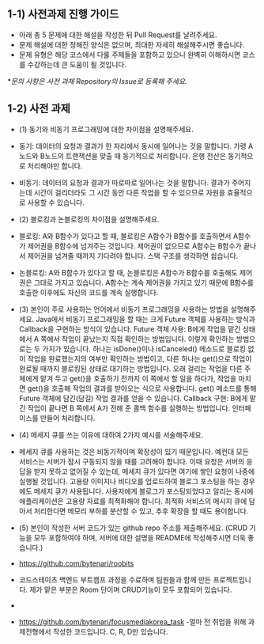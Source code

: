 ## 1-1) 사전과제 진행 가이드

- 아래 총 5 문제에 대한 해설을 작성한 뒤 Pull Request를 날려주세요.
- 문제 해설에 대한 정해진 양식은 없으며, 최대한 자세히 해설해주시면 좋습니다.
- 문제 유형은 해당 코스에서 다룰 주제들을 포함하고 있으니 완벽히 이해하시면 코스를 수강하는데 큰 도움이 될 것입니다.

**문의 사항은 사전 과제 Repository의 Issue로 등록해 주세요.*
  


## 1-2) 사전 과제

- (1) 동기와 비동기 프로그래밍에 대한 차이점을 설명해주세요.
- 동기: 데이터의 요청과 결과가 한 자리에서 동시에 일어나는 것을 말합니다. 가령 A노드와 B노드의 트랜잭션을 맞출 때 동기적으로 처리합니다. 은행 전산은 동기적으로 처리해야만 합니다. 
- 비동기: 데이터의 요청과 결과가 따로따로 일어나는 것을 말합니다. 결과가 주어지는데 시간이 걸리더라도 그 시간 동안 다른 작업을 할 수 있으므로 자원을 효율적으로 사용할 수 있습니다.

- (2) 블로킹과 논블로킹의 차이점을 설명해주세요.
- 블로킹: A와 B함수가 있다고 할 때, 블로킹은 A함수가 B함수를 호출하면서 A함수가 제어권을 B함수에 넘겨주는 것입니다. 제어권이 없으므로 A함수는 B함수가 끝나서 제어권을 넘겨줄 때까지 기다려야 합니다. 스택 구조를 생각하면 쉽습니다. 
- 논블로킹: A와 B함수가 있다고 할 때, 논블로킹은 A함수가 B함수를 호출해도 제어권은 그대로 가지고 있습니다. A함수는 계속 제어권을 가지고 있기 때문에 B함수를 호출한 이후에도 자신의 코드를 계속 실행합니다.

- (3) 본인이 주로 사용하는 언어에서 비동기 프로그래밍을 사용하는 방법을 설명해주세요.
Java에서 비동기 프로그래밍을 할 때는 크게 Future 객체를 사용하는 방식과 Callback을 구현하는 방식이 있습니다. 
Future 객체 사용: B에게 작업을 맡긴 상태에서 A 쪽에서 작업이 끝났는지 직접 확인하는 방법입니다. 이렇게 확인하는 방법으로는 두 가지가 있습니다. 하나는 isDone()이나 isCanceled() 메소드로 블로킹 없이 작업을 완료했는지의 여부만 확인하는 방법이고, 다른 하나는 get()으로 작업이 완료될 때까지 블로킹된 상태로 대기하는 방법입니다. 오래 걸리는 작업을 다른 주체에게 맡겨 두고 get()을 호출하기 전까지 이 쪽에서 할 일을 하다가, 작업을 마치면 get()을 호출해 작업의 결과를 받아오는 식으로 사용합니다. get() 메소드를 통해 Future 객체에 담긴(담길) 작업 결과를 얻을 수 있습니다.
Callback 구현: B에게 맡긴 작업이 끝나면 B 쪽에서 A가 전해 준 콜백 함수를 실행하는 방법입니다. 인터페이스를 만들어 처리합니다. 

- (4) 메세지 큐를 쓰는 이유에 대하여 2가지 예시를 서술해주세요.
- 메세지 큐를 사용하는 것은 비동기적이며 확장성이 있기 때문입니다. 예컨대 모든 서비스는 서버가 잠시 구동되지 않을 때를 고려해야 합니다. 이때 요청은 서버의 응답을 받지 못하고 없어질 수 있는데, 메세지 큐가 있다면 여기에 쌓인 요청이 나중에 실행될 것입니다. 고용량 이미지나 비디오를 업로드하여 블로그 포스팅을 하는 경우에도 메세지 큐가 사용됩니다. 사용자에게 블로그가 포스팅되었다고 알리는 동시에 애플리케이션은 고용량 자료를 최적화해야 합니다. 최적화 서비스의 메시지 큐에 담아서 처리한다면 메모리 부하를 분산할 수 있고, 추후 확장을 할 때도 용이합니다. 

- (5) 본인이 작성한 서버 코드가 있는 github repo 주소를 제출해주세요. (CRUD 기능을 모두 포함하여야 하며, 서버에 대한 설명을 README에 작성해주시면 더욱 좋습니다.) 
- https://github.com/bytenari/roobits 
- 코드스테이츠 백엔드 부트캠프 과정을 수료하며 팀원들과 함께 만든 프로젝트입니다. 제가 맡은 부분은 Room 단이며 CRUD기능이 모두 포함되어 있습니다. 
- 
- https://github.com/bytenari/focusmediakorea_task
-얼마 전 취업을 위해 과제전형에서 작성한 코드입니다. C, R, D만 있습니다. 

